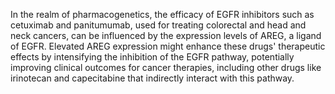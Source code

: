 In the realm of pharmacogenetics, the efficacy of EGFR inhibitors such as cetuximab and panitumumab, used for treating colorectal and head and neck cancers, can be influenced by the expression levels of AREG, a ligand of EGFR. Elevated AREG expression might enhance these drugs' therapeutic effects by intensifying the inhibition of the EGFR pathway, potentially improving clinical outcomes for cancer therapies, including other drugs like irinotecan and capecitabine that indirectly interact with this pathway.